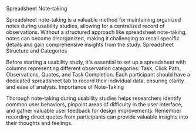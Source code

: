 Spreadsheet Note-taking

Spreadsheet note-taking is a valuable method for maintaining organized notes during usability studies, allowing for a centralized record of observations.
Without a structured approach like spreadsheet note-taking, notes can become disorganized, making it challenging to recall specific details and gain comprehensive insights from the study.
Spreadsheet Structure and Categories

Before starting a usability study, it's essential to set up a spreadsheet with columns representing different observation categories: Task, Click Path, Observations, Quotes, and Task Completion.
Each participant should have a dedicated spreadsheet tab to record their individual data, ensuring clarity and ease of analysis.
Importance of Note-Taking

Thorough note-taking during usability studies helps researchers identify common user behaviors, pinpoint areas of difficulty in the user interface, and gather valuable user feedback for design improvements.
Remember recording direct quotes from participants can provide valuable insights into their thoughts and feelings.